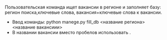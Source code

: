 Пользовательская команда ищет вакансии в регионе и заполняет базу: регион поиска,ключевые слова, вакансия+ключевые слова к вакансии.

  - Ввод команды: python manege.py fill_db <название региона> <название вакансиии>
  - В названии вакансии вместо пробелов использовать .
